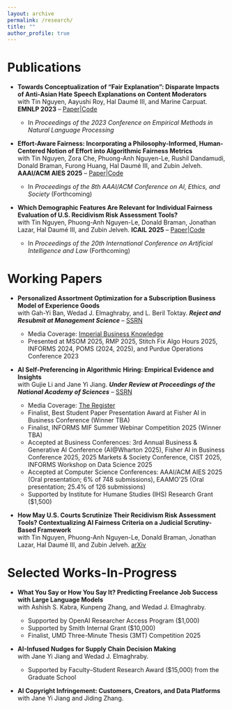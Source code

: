 ```yaml
---
layout: archive
permalink: /research/
title: ""
author_profile: true
---
```


# Publications
- **Towards Conceptualization of “Fair Explanation”: Disparate Impacts of Anti-Asian Hate Speech Explanations on Content Moderators**  
  with Tin Nguyen, Aayushi Roy, Hal Daumé III, and Marine Carpuat. **EMNLP 2023** – [Paper](https://aclanthology.org/2023.emnlp-main.602.pdf)|[Code](https://aclanthology.org/2023.emnlp-main.602.pdf}{Paper}][\href{https://github.com/jiannan-xu/EMNLP23_Fair_Explanation)
  - In *Proceedings of the 2023 Conference on Empirical Methods in Natural Language Processing*

- **Effort-Aware Fairness: Incorporating a Philosophy-Informed, Human-Centered Notion of Effort into Algorithmic Fairness Metrics**  
  with Tin Nguyen, Zora Che, Phuong-Anh Nguyen-Le, Rushil Dandamudi, Donald Braman, Furong Huang, Hal Daumé III, and Zubin Jelveh. **AAAI/ACM AIES 2025** – [Paper](https://www.arxiv.org/pdf/2505.19317)|[Code](https://drive.google.com/drive/folders/1RsSE1dUHDkn41iKCkIhY5QRdAVKVcrtB?usp=sharing)
  - In *Proceedings of the 8th AAAI/ACM Conference on AI, Ethics, and Society* (Forthcoming)

- **Which Demographic Features Are Relevant for Individual Fairness Evaluation of U.S. Recidivism Risk Assessment Tools?**  
  with Tin Nguyen, Phuong-Anh Nguyen-Le, Donald Braman, Jonathan Lazar, Hal Daumé III, and Zubin Jelveh. **ICAIL 2025** – [Paper](https://www.arxiv.org/pdf/2505.09868)|[Code](https://drive.google.com/drive/folders/1OHyRIQ21ECEZwD2i1xE_7Ahzhqt9w1IO)
  - In *Proceedings of the 20th International Conference on Artificial Intelligence and Law* (Forthcoming)

# Working Papers
- **Personalized Assortment Optimization for a Subscription Business Model of Experience Goods**  
  with Gah-Yi Ban, Wedad J. Elmaghraby, and L. Beril Toktay. ***Reject and Resubmit at Management Science*** – [SSRN](https://ssrn.com/abstract=5159539) 
  - Media Coverage: [Imperial Business Knowledge](https://www.imperial.ac.uk/business-school/ib-knowledge/entrepreneurship-innovation/ai-powered-rental-fashion-smarter-recommendations/)  
  - Presented at MSOM 2025, RMP 2025, Stitch Fix Algo Hours 2025, INFORMS 2024, POMS (2024, 2025), and Purdue Operations Conference 2023

- **AI Self-Preferencing in Algorithmic Hiring: Empirical Evidence and Insights**  
  with Gujie Li and Jane Yi Jiang. ***Under Review at Proceedings of the National Academy of Sciences*** – [SSRN](https://ssrn.com/abstract=5417394)
  - Media Coverage: [The Register](https://www.theregister.com/2025/09/03/ai_hiring_biased/)
  - Finalist, Best Student Paper Presentation Award at Fisher AI in Business Conference (Winner TBA)
  - Finalist, INFORMS MIF Summer Webinar Competition 2025 (Winner TBA)
  - Accepted at Business Conferences: 3rd Annual Business & Generative AI Conference (AI@Wharton 2025), Fisher AI in Business Conference 2025, 2025 Markets & Society Conference, CIST 2025, INFORMS Workshop on Data Science 2025
  - Accepted at Computer Science Conferences: AAAI/ACM AIES 2025 (Oral presentation; 6% of 748 submissions), EAAMO'25 (Oral presentation; 25.4% of 126 submissions)
  - Supported by Institute for Humane Studies (IHS) Research Grant (\$1,500)

- **How May U.S. Courts Scrutinize Their Recidivism Risk Assessment Tools? Contextualizing AI Fairness Criteria on a Judicial Scrutiny-Based Framework**  
  with Tin Nguyen, Phuong-Anh Nguyen-Le, Donald Braman, Jonathan Lazar, Hal Daumé III, and Zubin Jelveh. [arXiv](https://arxiv.org/pdf/2505.02749)

# Selected Works-In-Progress
- **What You Say or How You Say It? Predicting Freelance Job Success with Large Language Models**  
  with Ashish S. Kabra, Kunpeng Zhang, and Wedad J. Elmaghraby.
  - Supported by OpenAI Researcher Access Program (\$1,000)
  - Supported by Smith Internal Grant (\$10,000)  
  - Finalist, UMD Three-Minute Thesis (3MT) Competition 2025

- **AI-Infused Nudges for Supply Chain Decision Making**  
  with Jane Yi Jiang and Wedad J. Elmaghraby.
  - Supported by Faculty–Student Research Award (\$15,000) from the Graduate School

- **AI Copyright Infringement: Customers, Creators, and Data Platforms** <br> 
  with Jane Yi Jiang and Jiding Zhang.
